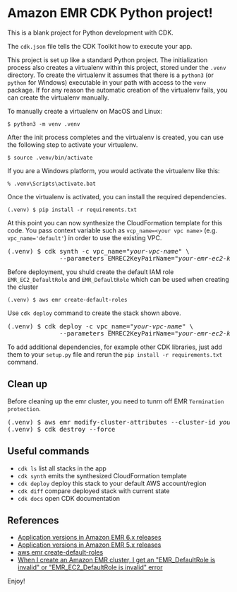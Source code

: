 
# Amazon EMR CDK Python project!

This is a blank project for Python development with CDK.

The `cdk.json` file tells the CDK Toolkit how to execute your app.

This project is set up like a standard Python project.  The initialization
process also creates a virtualenv within this project, stored under the `.venv`
directory.  To create the virtualenv it assumes that there is a `python3`
(or `python` for Windows) executable in your path with access to the `venv`
package. If for any reason the automatic creation of the virtualenv fails,
you can create the virtualenv manually.

To manually create a virtualenv on MacOS and Linux:

```
$ python3 -m venv .venv
```

After the init process completes and the virtualenv is created, you can use the following
step to activate your virtualenv.

```
$ source .venv/bin/activate
```

If you are a Windows platform, you would activate the virtualenv like this:

```
% .venv\Scripts\activate.bat
```

Once the virtualenv is activated, you can install the required dependencies.

```
(.venv) $ pip install -r requirements.txt
```

At this point you can now synthesize the CloudFormation template for this code.
You pass context variable such as `vcp_name=<your vpc name>` (e.g. `vpc_name='default'`) in order to use the existing VPC.

<pre>
(.venv) $ cdk synth -c vpc_name="<i>your-vpc-name</i>" \
              --parameters EMREC2KeyPairName="<i>your-emr-ec2-key-pair-name(exclude .pem extension)</i>"
</pre>

Before deployment, you shuld create the default IAM role `EMR_EC2_DefaultRole` and `EMR_DefaultRole` which can be used when creating the cluster

```
(.venv) $ aws emr create-default-roles
```

Use `cdk deploy` command to create the stack shown above.

<pre>
(.venv) $ cdk deploy -c vpc_name="<i>your-vpc-name</i>" \
              --parameters EMREC2KeyPairName="<i>your-emr-ec2-key-pair-name(exclude .pem extension)</i>"
</pre>

To add additional dependencies, for example other CDK libraries, just add
them to your `setup.py` file and rerun the `pip install -r requirements.txt`
command.

## Clean up

Before cleaning up the emr cluster, you need to tunrn off EMR `Termination protection`.

<pre>
(.venv) $ aws emr modify-cluster-attributes --cluster-id <i>your-emr-cluster-id</i> --no-termination-protected
(.venv) $ cdk destroy --force
</pre>

## Useful commands

 * `cdk ls`          list all stacks in the app
 * `cdk synth`       emits the synthesized CloudFormation template
 * `cdk deploy`      deploy this stack to your default AWS account/region
 * `cdk diff`        compare deployed stack with current state
 * `cdk docs`        open CDK documentation

## References

 * [Application versions in Amazon EMR 6.x releases](https://docs.aws.amazon.com/emr/latest/ReleaseGuide/emr-release-app-versions-6.x.html)
 * [Application versions in Amazon EMR 5.x releases](https://docs.aws.amazon.com/emr/latest/ReleaseGuide/emr-release-app-versions-5.x.html)
 * [aws emr create-default-roles](https://docs.aws.amazon.com/cli/latest/reference/emr/create-default-roles.html)
 * [When I create an Amazon EMR cluster, I get an "EMR_DefaultRole is invalid" or "EMR_EC2_DefaultRole is invalid" error](https://aws.amazon.com/premiumsupport/knowledge-center/emr-default-role-invalid/)

Enjoy!
